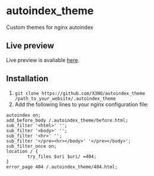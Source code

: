 # autoindex_theme

Custom themes for nginx autoindex

## Live preview

Live preview is avaliable [here](https://files.ksenon.net).

## Installation

1. `git clone https://github.com/X3NO/autoindex_theme /path_to_your_website/.autoindex_theme`
2. Add the following lines to your nginx configuration file:

```nginx
autoindex on;
add_before_body /.autoindex_theme/before.html;
sub_filter '<html>' '';
sub_filter '<body>' '';
sub_filter '<hr>' '';
sub_filter '</pre><hr></body>' '</pre></body>';
sub_filter_once on;
location / {
        try_files $uri $uri/ =404;
}
error_page 404 /.autoindex_theme/404.html;
```
